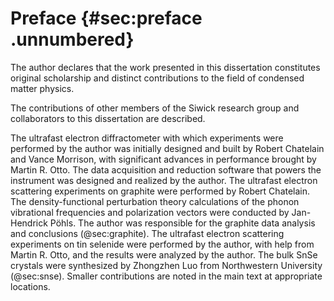 
# Preface {#sec:preface .unnumbered}

The author declares that the work presented in this dissertation constitutes original scholarship and distinct contributions to the field of condensed matter physics.

The contributions of other members of the Siwick research group and collaborators to this dissertation are described. 

The ultrafast electron diffractometer with which experiments were performed by the author was initially designed and built by Robert Chatelain and Vance Morrison, with significant advances in performance brought by Martin R. Otto. The data acquisition and reduction software that powers the instrument was designed and realized by the author. The ultrafast electron scattering experiments on graphite were performed by Robert Chatelain. The density-functional perturbation theory calculations of the phonon vibrational frequencies and polarization vectors were conducted by Jan-Hendrick Pöhls. The author was responsible for the graphite data analysis and conclusions (@sec:graphite). The ultrafast electron scattering experiments on tin selenide were performed by the author, with help from Martin R. Otto, and the results were analyzed by the author. The bulk SnSe crystals were synthesized by Zhongzhen Luo from Northwestern University (@sec:snse). Smaller contributions are noted in the main text at appropriate locations.